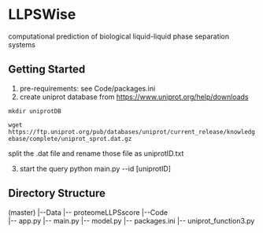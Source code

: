 # LLPSWise
computational prediction of biological liquid-liquid phase separation systems

## Getting Started
1. pre-requirements:
see Code/packages.ini
2. create uniprot database from https://www.uniprot.org/help/downloads

``mkdir uniprotDB``

``wget https://ftp.uniprot.org/pub/databases/uniprot/current_release/knowledgebase/complete/uniprot_sprot.dat.gz``

split the .dat file and rename those file as uniprotID.txt

3. start the query
python main.py --id [uniprotID]

## Directory Structure

(master)
|--Data
   |-- proteomeLLPSscore
|--Code  
   |-- app.py
   |-- main.py
   |-- model.py
   |-- packages.ini
   |-- uniprot_function3.py
